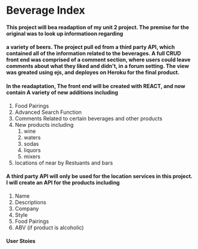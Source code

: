 # Beverage Index
#### This project will bea readaption of my unit 2 project. The premise for the original was to look up informatioon regarding 
#### a variety of beers. The project pull ed from a third party API, which contained all of the information related to the beverages. A full CRUD front end was comprised of a comment section, where users could leave comments about what they liked and didn't, in a forum setting. The view was greated using ejs, and deployes on Heroku for the final product.

#### In the readaptation, The front end will be created with REACT,  and now contain A variety of new additions including
1. Food Pairings
2. Advanced Search Function
3. Comments Related to certain beverages and other products
4. New products including
    1. wine
    2. waters
    3. sodas
    4. liquors
    5. mixers
5. locations of near by Restuants and bars

#### A third party API will only be used for the location services in this project.  I will create an API for the products including

1. Name
2. Descriptions
3. Company 
4. Style
5. Food Pairings
6. ABV (if product is alcoholic)

#### User Stoies






